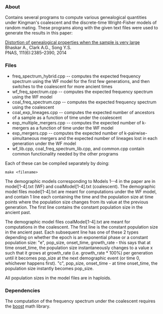 ### About

Contains several programs to compute various genealogical quantities under Kingman's coalescent and the discrete-time Wright-Fisher models of random mating. These programs along with the given text files were used to generate the results in this paper:

[Distortion of genealogical properties when the sample is very large](http://www.pnas.org/content/111/6/2385)  
Bhaskar A., Clark A.G., Song Y.S.  
PNAS, 111(6):2385–2390, 2014


### Files

- freq_spectrum_hybrid.cpp -- computes the expected frequency spectrum using the WF model for the first few generations, and then switches to the coalescent for more ancient times
- wf_freq_spectrum.cpp -- computes the expected frequency spectrum using the WF model
- coal_freq_spectrum.cpp -- computes the expected frequency spectrum using the coalescent
- coal_exp_lineages.cpp -- computes the expected number of ancestors of a sample as a function of time under the coalescent
- exp_multiple_mergers.cpp -- computes the expected number of k-mergers as a function of time under the WF model
- exp_mergers.cpp -- computes the expected number of k-pairwise-simultaneous mergers and the expected number of lineages lost in each generation under the WF model
- wf_lib.cpp, coal_freq_spectrum_lib.cpp, and common.cpp contain common functionality needed by the other programs

Each of these can be compiled separately by doing:
```
make <filename>
```

The demographic models corresponding to Models 1--4 in the paper are in model[1-4].txt (WF) and coalModel[1-4].txt (coalescent). 
The demographic model files model[1-4].txt are meant for computations under the WF model, and contain 1 line each containing the time and the population size at time points where the population size changes from its value at the previous generation. The first line contains the constant population size in the ancient past.

The demographic model files coalModel[1-4].txt are meant for computations in the coalescent. The first line is the constant population size in the ancient past. Each subsequent line has one of these 2 types depending on whether the epoch is an exponential phase or a constant population size: 
"e", pop_size, onset_time, growth_rate - this says that at time onset_time, the population size instantaneously changes to a value x such that it grows at growth_rate (i.e. growth_rate * 100%) per generation until it becomes pop_size at the next demographic event (or time 0, whichever happens first).
"c", pop_size, onset_time - at time onset_time, the population size instantly becomes pop_size.

All population sizes in the model files are in haploids.


### Dependencies

The computation of the frequency spectrum under the coalescent requires the [boost](http://www.boost.org/users/download/) math library.